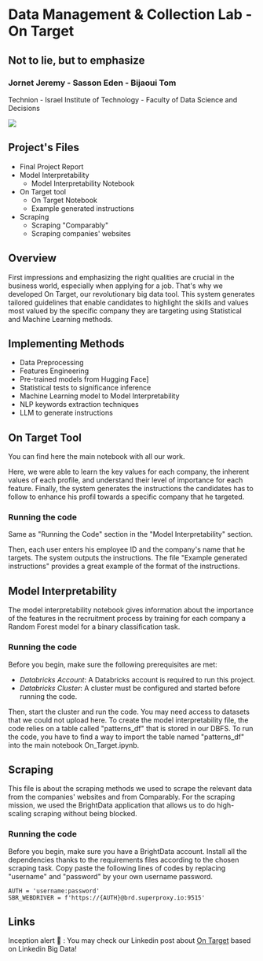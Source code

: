 # Data Management & Collection Lab - On Target 

## Not to lie, but to emphasize

### Jornet Jeremy - Sasson Eden - Bijaoui Tom

Technion - Israel Institute of Technology - Faculty of Data Science and Decisions

![](https://upload.wikimedia.org/wikipedia/commons/b/b7/Technion_logo.svg)


## Project's Files

* Final Project Report
* Model Interpretability
    * Model Interpretability Notebook
* On Target tool
    * On Target Notebook
    * Example generated instructions
* Scraping
    * Scraping "Comparably"
    * Scraping companies' websites


## Overview
First impressions and emphasizing the right qualities are crucial in the business world, especially when applying for a job. That's why we developed On Target, our revolutionary big data tool. This system generates tailored guidelines that enable candidates to highlight the skills and values most valued by the specific company they are targeting using Statistical and Machine Learning methods.

## Implementing Methods
* Data Preprocessing
* Features Engineering
* Pre-trained models from Hugging Face]
* Statistical tests to significance inference
* Machine Learning model to Model Interpretability
* NLP keywords extraction techniques
* LLM to generate instructions

## On Target Tool
You can find here the main notebook with all our work. 

Here, we were able to learn the key values for each company, the inherent values of each profile, and understand their level of importance for each feature. Finally, the system generates the instructions the candidates has to follow to enhance his profil towards a specific company that he targeted.

### Running the code
Same as "Running the Code" section in the "Model Interpretability" section.

Then, each user enters his employee ID and the company's name that he targets. The system outputs the instructions. The file "Example generated instructions" provides a great example of the format of the instructions. 

## Model Interpretability
The model interpretability notebook gives information about the importance of the features in the recruitment process by training for each company a Random Forest model for a binary classification task.

### Running the code
Before you begin, make sure the following prerequisites are met:

* _Databricks Account_: A Databricks account is required to run this project.
* _Databricks Cluster_: A cluster must be configured and started before running the code.

Then, start the cluster and run the code. You may need access to datasets that we could not upload here. 
To create the model interpretability file, the code relies on a table called "patterns_df" that is stored in our DBFS. To run the code, you have to find a way to import the table named "patterns_df" into the main notebook On_Target.ipynb.

## Scraping 
This file is about the scraping methods we used to scrape the relevant data from the companies' websites and from Comparably. For the scraping mission, we used the BrightData application that allows us to do high-scaling scraping without being blocked. 

### Running the code
Before you begin, make sure you have a BrightData account. 
Install all the dependencies thanks to the requirements files according to the chosen scraping task.
Copy paste the following lines of codes by replacing "username" and "password" by your own username password.

``` 
AUTH = 'username:password'
SBR_WEBDRIVER = f'https://{AUTH}@brd.superproxy.io:9515'
```

## Links

Inception alert 🚨 : You may check our Linkedin post about [On Target](https://www.linkedin.com/posts/tom-bijaoui-2799402ab_machinelearning-bigdata-nlp-activity-7293316200053248000-um9R?utm_source=share&utm_medium=member_ios&rcm=ACoAAEq2IX0Bx9yjkh8KcKEaqRrj5e5HWYojE1c) based on Linkedin Big Data!

